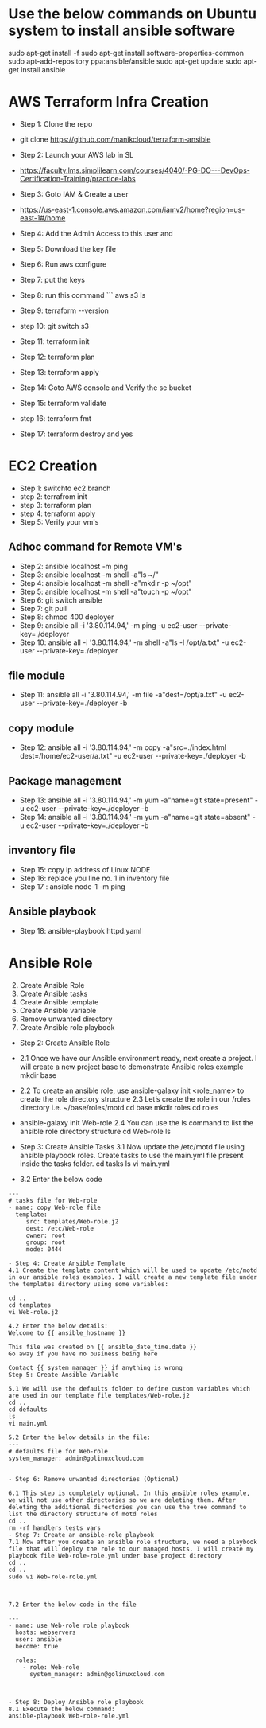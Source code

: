 # Use the below commands on Ubuntu system to install ansible software
sudo apt-get install -f
sudo apt-get install software-properties-common
sudo apt-add-repository ppa:ansible/ansible
sudo apt-get update
sudo apt-get install ansible

# AWS Terraform Infra Creation
- Step 1: Clone the repo
- git clone https://github.com/manikcloud/terraform-ansible
- Step 2: Launch your AWS lab in SL 
- https://faculty.lms.simplilearn.com/courses/4040/-PG-DO---DevOps-Certification-Training/practice-labs
- Step 3: Goto IAM & Create a user 
- https://us-east-1.console.aws.amazon.com/iamv2/home?region=us-east-1#/home
- Step 4: Add the Admin Access to this user and 
- Step 5: Download the key file 
- Step 6: Run aws configure 
- Step 7: put the keys

- Step 8: run this command ``` aws s3 ls
- Step 9: terraform --version
- step 10: git switch s3
- Step 11: terraform init 
- Step 12: terraform plan
- Step 13: terraform apply 
- Step 14: Goto AWS console and Verify the se bucket 
- Step 15: terraform validate
- step 16: terraform fmt
- Step 17: terraform destroy and yes 


# EC2 Creation
- Step 1: switchto ec2 branch 
- step 2: terrafrom init
- step 3: terraform plan 
- step 4: terraform apply 
- Step 5: Verify your vm's
## Adhoc command for Remote VM's
- Step 2: ansible localhost -m ping
- Step 3: ansible localhost -m shell -a"ls ~/"
- Step 4: ansible localhost -m shell -a"mkdir -p ~/opt"
- Step 5: ansible localhost -m shell -a"touch -p ~/opt"
- Step 6: git switch ansible 
- Step 7: git pull 
- Step 8: chmod 400 deployer  
- Step 9: ansible all -i '3.80.114.94,' -m ping -u ec2-user --private-key=./deployer
- Step 10: ansible all -i '3.80.114.94,' -m shell -a"ls -l /opt/a.txt" -u ec2-user --private-key=./deployer
## file module 
- Step 11: ansible all -i '3.80.114.94,' -m file -a"dest=/opt/a.txt"   -u ec2-user --private-key=./deployer -b  
## copy module            
- Step 12: ansible all -i '3.80.114.94,' -m copy -a"src=./index.html dest=/home/ec2-user/a.txt"   -u ec2-user --private-key=./deployer -b
## Package management 
- Step 13: ansible all -i '3.80.114.94,' -m yum -a"name=git state=present" -u ec2-user --private-key=./deployer -b
- Step 14: ansible all -i '3.80.114.94,' -m yum -a"name=git state=absent" -u ec2-user --private-key=./deployer -b

## inventory file 
- Step 15: copy ip address of Linux NODE 
- Step 16: replace you line no. 1 in inventory file 
- Step 17 : ansible node-1 -m ping 

## Ansible playbook 
- Step 18: ansible-playbook httpd.yaml

# Ansible Role 
2. Create Ansible Role
3. Create Ansible tasks
4. Create Ansible template
5. Create Ansible variable
6. Remove unwanted directory
7. Create Ansible role playbook


- Step 2: Create Ansible Role
- 2.1 Once we have our Ansible environment ready, next create a project. I will create a 
new project base to demonstrate Ansible roles example
mkdir base
- 2.2 To create an ansible role, use ansible-galaxy init <role_name> to create the role 
directory structure
2.3 Let’s create the role in our <project>/roles directory i.e. ~/base/roles/motd
cd base
mkdir roles
cd roles
- ansible-galaxy init Web-role
2.4 You can use the ls command to list the ansible role directory structure
cd Web-role
ls
- Step 3: Create Ansible Tasks
3.1 Now update the /etc/motd file using ansible playbook roles. Create tasks to use the main.yml file present inside the tasks folder.
cd tasks
ls
vi main.yml

- 3.2 Enter the below code
```
---
# tasks file for Web-role
- name: copy Web-role file
  template:
     src: templates/Web-role.j2
     dest: /etc/Web-role
     owner: root
     group: root
     mode: 0444

- Step 4: Create Ansible Template
4.1 Create the template content which will be used to update /etc/motd in our ansible roles examples. I will create a new template file under the templates directory using some variables:

cd ..
cd templates
vi Web-role.j2
 
4.2 Enter the below details:
Welcome to {{ ansible_hostname }}

This file was created on {{ ansible_date_time.date }}
Go away if you have no business being here

Contact {{ system_manager }} if anything is wrong
Step 5: Create Ansible Variable

5.1 We will use the defaults folder to define custom variables which are used in our template file templates/Web-role.j2
cd ..
cd defaults
ls
vi main.yml
 
5.2 Enter the below details in the file:
---
# defaults file for Web-role
system_manager: admin@golinuxcloud.com
 

- Step 6: Remove unwanted directories (Optional)

6.1 This step is completely optional. In this ansible roles example, we will not use other directories so we are deleting them. After deleting the additional directories you can use the tree command to list the directory structure of motd roles
cd ..
rm -rf handlers tests vars
- Step 7: Create an ansible-role playbook
7.1 Now after you create an ansible role structure, we need a playbook file that will deploy the role to our managed hosts. I will create my playbook file Web-role-role.yml under base project directory
cd ..
cd ..
sudo vi Web-role-role.yml

 

7.2 Enter the below code in the file

---
- name: use Web-role role playbook
  hosts: webservers
  user: ansible
  become: true

  roles:
    - role: Web-role
      system_manager: admin@golinuxcloud.com


 
- Step 8: Deploy Ansible role playbook
8.1 Execute the below command:
ansible-playbook Web-role-role.yml


